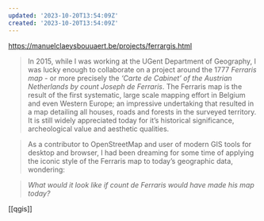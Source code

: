 ```yaml
---
updated: '2023-10-20T13:54:09Z'
created: '2023-10-20T13:54:09Z'
---
```

https://manuelclaeysbouuaert.be/projects/ferrargis.html

> In 2015, while I was working at the UGent Department of Geography, I was lucky enough to collaborate on a project around the 1777 _Ferraris map_ - or more precisely the _‘Carte de Cabinet’ of the Austrian Netherlands by count Joseph de Ferraris_. The Ferraris map is the result of the first systematic, large scale mapping effort in Belgium and even Western Europe; an impressive undertaking that resulted in a map detailing all houses, roads and forests in the surveyed territory. It is still widely appreciated today for it’s historical significance, archeological value and aesthetic qualities.

> As a contributor to OpenStreetMap and user of modern GIS tools for desktop and browser, I had been dreaming for some time of applying the iconic style of the Ferraris map to today’s geographic data, wondering:

> _What would it look like if count de Ferraris would have made his map today?_

[[qgis]]